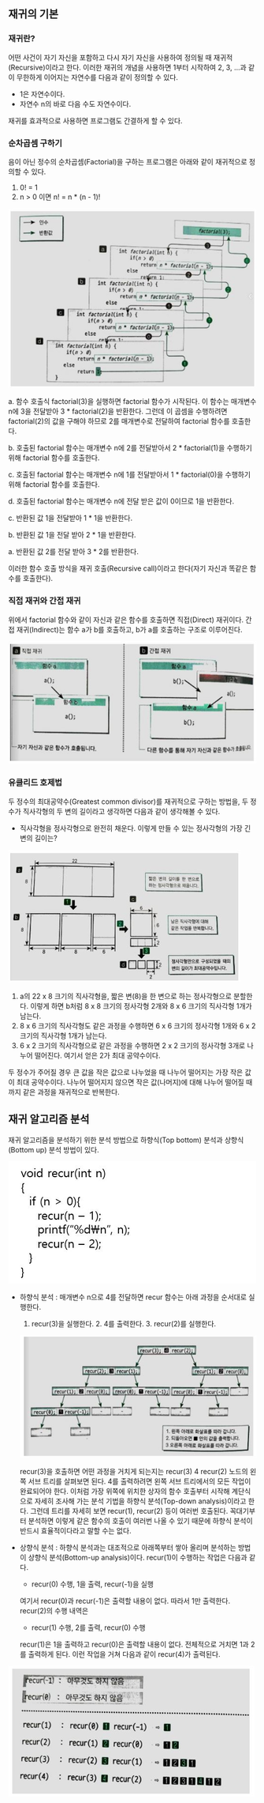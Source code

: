 ## 재귀의 기본

### 재귀란?

어떤 사건이 자기 자신을 포함하고 다시 자기 자신을 사용하여 정의될 때 재귀적(Recursive)이라고 한다. 이러한 재귀의 개념을 사용하면 1부터 시작하여 2, 3, ...과 같이 무한하게 이어지는 자연수를 다음과 같이 정의할 수 있다.

- 1은 자연수이다.
- 자연수 n의 바로 다음 수도 자연수이다.

재귀를 효과적으로 사용하면 프로그램도 간결하게 할 수 있다. 



### 순차곱셈 구하기

음이 아닌 정수의 순차곱셈(Factorial)을 구하는 프로그램은 아래와 같이 재귀적으로 정의할 수 있다.

1. 0! = 1
2. n > 0 이면 n! = n * (n - 1)!

![](./Figure/재귀알고리즘1.JPG)

a. 함수 호출식 factorial(3)을 실행하면 factorial 함수가 시작된다. 이 함수는 매개변수 n에 3을 전달받아 3 * factorial(2)을 반환한다. 그런데 이 곱셈을 수행하려면 factorial(2)의 값을 구해야 하므로 2를 매개변수로 전달하여 factorial 함수를 호출한다.

b. 호출된 factorial 함수는 매개변수 n에 2를 전달받아서 2 * factorial(1)을 수행하기 위해 factorial 함수를 호출한다.

c. 호출된 factorial 함수는 매개변수 n에 1를 전달받아서 1 * factorial(0)을 수행하기 위해 factorial 함수를 호출한다.

d. 호출된 factorial 함수는 매개변수 n에 전달 받은 값이 0이므로 1을 반환한다. 

c. 반환된 값 1을 전달받아 1 * 1을 반환한다.

b. 반환된 값 1을 전달 받아 2 * 1을 반환한다. 

a. 반환된 값 2를 전달 받아 3 * 2를 반환한다. 

이러한 함수 호출 방식을 재귀 호출(Recursive call)이라고 한다(자기 자신과 똑같은 함수를 호출한다).



### 직접 재귀와 간접 재귀

위에서 factorial 함수와 같이 자신과 같은 함수를 호출하면 직접(Direct) 재귀이다. 간접 재귀(Indirect)는 함수 a가 b를 호출하고, b가 a를 호출하는 구조로 이루어진다. 

![](./Figure/재귀알고리즘2.JPG)



### 유클리드 호제법

두 정수의 최대공약수(Greatest common divisor)를 재귀적으로 구하는 방법을, 두 정수가 직사각형의 두 변의 길이라고 생각하면 다음과 같이 생각해볼 수 있다. 

- 직사각형을 정사각형으로 완전히 채운다. 이렇게 만들 수 있는 정사각형의 가장 긴 변의 길이는?

![](./Figure/재귀알고리즘3.JPG)

1. a의 22 x 8 크기의 직사각형을, 짧은 변(8)을 한 변으로 하는 정사각형으로 분할한다. 이렇게 하면 b처럼 8 x 8 크기의 정사각형 2개와 8 x 6 크기의 직사각형 1개가 남는다.
2. 8 x 6 크기의 직사각형도 같은 과정을 수행하면 6 x 6 크기의 정사각형 1개와 6 x 2 크기의 직사각형 1개가 남는다.
3. 6 x 2 크기의 직사각형으로 같은 과정을 수행하면 2 x 2 크기의 정사각형 3개로 나누어 떨어진다. 여기서 얻은 2가 최대 공약수이다. 

두 정수가 주어질 경우 큰 값을 작은 값으로 나누었을 때 나누어 떨어지는 가장 작은 값이 최대 공약수이다. 나누어 떨어지지 않으면 작은 값(나머지)에 대해 나누어 떨어질 때까지 같은 과정을 재귀적으로 반복한다. 



## 재귀 알고리즘 분석

재귀 알고리즘을 분석하기 위한 분석 방법으로 하향식(Top bottom) 분석과 상향식(Bottom up) 분석 방법이 있다. 

![](./Figure/재귀알고리즘4.JPG)

- 하향식 분석 : 매개변수 n으로 4를 전달하면 recur 함수는 아래 과정을 순서대로 실행한다.

  1. recur(3)을 실행한다.  2. 4를 출력한다.  3.  recur(2)를 실행한다.

  ![](./Figure/재귀알고리즘5.JPG)

  recur(3)을 호출하면 어떤 과정을 거치게 되는지는 recur(3) 4 recur(2) 노드의 왼쪽 서브 트리를 살펴보면 된다. 4를 출력하려면 왼쪽 서브 트리에서의 모든 작업이 완료되어야 한다. 이처럼 가장 위쪽에 위치한 상자의 함수 호출부터 시작해 계단식으로 자세히 조사해 가는 분석 기법을 하향식 분석(Top-down analysis)이라고 한다. 그런데 트리를 자세히 보면 recur(1), recur(2) 등이 여러번 호출된다. 꼭대기부터 분석하면 이렇게 같은 함수의 호출이 여러번 나올 수 있기 때문에 하향식 분석이 반드시 효율적이다라고 말할 수는 없다. 

- 상향식 분석 : 하향식 분석과는 대조적으로 아래쪽부터 쌓아 올리며 분석하는 방법이 상향식 분석(Bottom-up analysis)이다. recur(1)이 수행하는 작업은 다음과 같다.

  - recur(0) 수행, 1을 출력, recur(-1)을 실행

  여기서 recur(0)과 recur(-1)은 출력할 내용이 없다. 따라서 1만 출력한다. recur(2)의 수행 내역은

  - recur(1) 수행, 2를 출력, recur(0) 수행 

  recur(1)은 1을 출력하고 recur(0)은 출력할 내용이 없다. 전체적으로 거치면 1과 2를 출력하게 된다. 이런 작업을 거쳐 다음과 같이 recur(4)가 출력된다. 

![](./Figure/재귀알고리즘6.JPG)